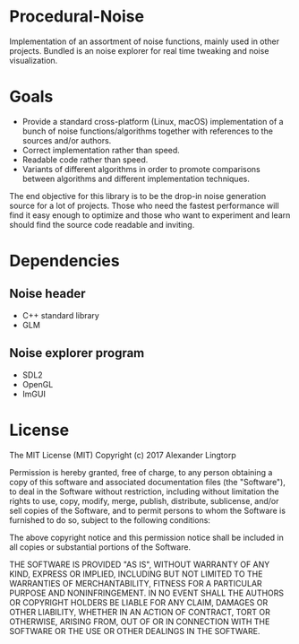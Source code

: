 # Procedural-Noise
Implementation of an assortment of noise functions, mainly used in other projects. Bundled is an noise explorer for real time tweaking and noise visualization.

# Goals
* Provide a standard cross-platform (Linux, macOS) implementation of a bunch of noise functions/algorithms together with references to the sources and/or authors.
* Correct implementation rather than speed.
* Readable code rather than speed.
* Variants of different algorithms in order to promote comparisons between algorithms and different implementation techniques.

The end objective for this library is to be the drop-in noise generation source for a lot of projects. Those who need the fastest performance will find it easy enough to optimize and those who want to experiment and learn should find the source code readable and inviting.

# Dependencies
## Noise header
* C++ standard library
* GLM 
## Noise explorer program
* SDL2
* OpenGL
* ImGUI

# License
The MIT License (MIT)
Copyright (c) 2017 Alexander Lingtorp

Permission is hereby granted, free of charge, to any person obtaining a copy of this software and associated documentation files (the "Software"), to deal in the Software without restriction, including without limitation the rights to use, copy, modify, merge, publish, distribute, sublicense, and/or sell copies of the Software, and to permit persons to whom the Software is furnished to do so, subject to the following conditions:

The above copyright notice and this permission notice shall be included in all copies or substantial portions of the Software.

THE SOFTWARE IS PROVIDED "AS IS", WITHOUT WARRANTY OF ANY KIND, EXPRESS OR IMPLIED, INCLUDING BUT NOT LIMITED TO THE WARRANTIES OF MERCHANTABILITY, FITNESS FOR A PARTICULAR PURPOSE AND NONINFRINGEMENT. IN NO EVENT SHALL THE AUTHORS OR COPYRIGHT HOLDERS BE LIABLE FOR ANY CLAIM, DAMAGES OR OTHER LIABILITY, WHETHER IN AN ACTION OF CONTRACT, TORT OR OTHERWISE, ARISING FROM, OUT OF OR IN CONNECTION WITH THE SOFTWARE OR THE USE OR OTHER DEALINGS IN THE SOFTWARE.

